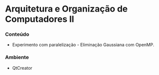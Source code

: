 # Arquitetura e Organização de Computadores II

### Conteúdo

* Experimento com paralelização - Eliminação Gaussiana com OpenMP. 

### Ambiente

* QtCreator
